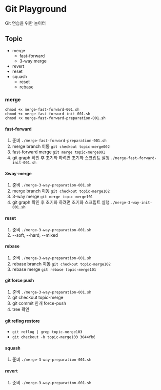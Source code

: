 # Git Playground
Git 연습을 위한 놀이터

## Topic
- merge
  - fast-forward
  - 3-way merge
- revert
- reset
- squash
  - reset
  - rebase

### merge
~~~shell
chmod +x merge-fast-forward-001.sh
chmod +x merge-fast-forward-init-001.sh
chmod +x merge-fast-forward-preparation-001.sh
~~~
  
#### fast-forward
1. 준비
   `./merge-fast-forward-preparation-001.sh`
2. merge branch 이동
   `git checkout topic-merge002`
3. fast-forward merge
   `git merge topic-merge001`
4. git graph 확인 후 초기화 하려면 초기화 스크립트 실행
   `./merge-fast-forward-init-001.sh`

#### 3way-merge
1. 준비
   `./merge-3-way-preparation-001.sh`
2. merge branch 이동
   `git checkout topic-merge102`
3. 3-way merge
   `git merge topic-merge101`
4. git graph 확인 후 초기화 하려면 초기화 스크립트 실행
   `./merge-3-way-init-001.sh`

#### reset
1. 준비
   `./merge-3-way-preparation-001.sh`
2. --soft, --hard, --mixed
   
#### rebase
1. 준비
   `./merge-3-way-preparation-001.sh`
2. rebase branch 이동
   `git checkout topic-merge102`
3. rebase merge
   `git rebase topic-merge101`
   
#### git force push
1. 준비
   `./merge-3-way-preparation-001.sh`
2. git checkout topic-merge
3. git commit 한개 force-push
4. tree 확인

#### git reflog restore
- `git reflog | grep topic-merge103`
- `git checkout -b topic-merge103 3044fb6`

#### squash
1. 준비
   `./merge-3-way-preparation-001.sh`

#### revert
1. 준비
   `./merge-3-way-preparation-001.sh`
